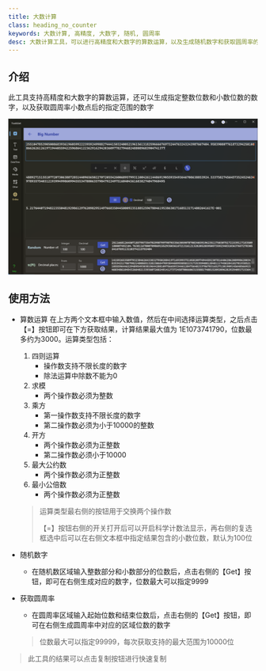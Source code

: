 ```yaml
---
title: 大数计算
class: heading_no_counter
keywords: 大数计算, 高精度, 大数字, 随机, 圆周率
desc: 大数计算工具，可以进行高精度和大数字的算数运算，以及生成随机数字和获取圆周率的指定小数位数
---
```


## 介绍

此工具支持高精度和大数字的算数运算，还可以生成指定整数位数和小数位数的数字，以及获取圆周率小数点后的指定范围的数字

![](../../assets/images/ToolsSet/TSNBigNumber.png)

## 使用方法

* 算数运算
  在上方两个文本框中输入数值，然后在中间选择运算类型，之后点击【=】按钮即可在下方获取结果，计算结果最大值为 1E1073741790，位数最多约为3000。运算类型包括：
  1. 四则运算
     * 操作数支持不限长度的数字 
     * 除法运算中除数不能为0
  2. 求模
     * 两个操作数必须为整数 
  3. 乘方
     * 第一操作数支持不限长度的数字 
     * 第二操作数必须为小于10000的整数
  4. 开方
     * 两个操作数必须为正整数 
     * 第二操作数必须小于10000
  5. 最大公约数
     * 两个操作数必须为正整数 
  6. 最小公倍数
     * 两个操作数必须为正整数 
  > 运算类型最右侧的按钮用于交换两个操作数
  >
  > 【=】按钮右侧的开关打开后可以开启科学计数法显示，再右侧的复选框选中后可以在右侧文本框中指定结果包含的小数位数，默认为100位

* 随机数字
  * 在随机数区域输入整数部分和小数部分的位数后，点击右侧的【Get】按钮，即可在右侧生成对应的数字，位数最大可以指定9999
* 获取圆周率
  * 在圆周率区域输入起始位数和结束位数后，点击右侧的【Get】按钮，即可在右侧生成圆周率中对应的区域位数的数字
  > 位数最大可以指定99999，每次获取支持的最大范围为10000位

> 此工具的结果可以点击复制按钮进行快速复制